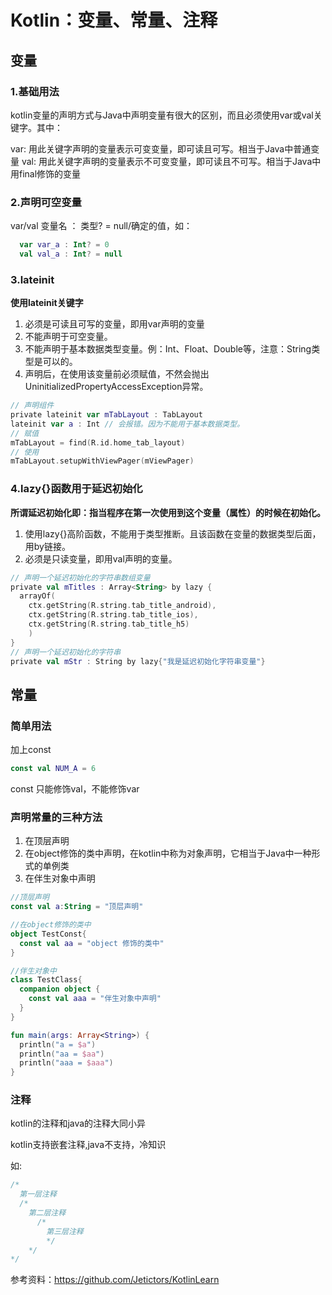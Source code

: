 # Kotlin：变量、常量、注释

## 变量

### 1.基础用法
kotlin变量的声明方式与Java中声明变量有很大的区别，而且必须使用var或val关键字。其中：

  var: 用此关键字声明的变量表示可变变量，即可读且可写。相当于Java中普通变量
  val: 用此关键字声明的变量表示不可变变量，即可读且不可写。相当于Java中用final修饰的变量

### 2.声明可空变量

var/val 变量名 ： 类型? = null/确定的值，如：
```Kotlin
  var var_a : Int? = 0
  val val_a : Int? = null
```

### 3.lateinit

**使用lateinit关键字**
1. 必须是可读且可写的变量，即用var声明的变量
2. 不能声明于可空变量。
3. 不能声明于基本数据类型变量。例：Int、Float、Double等，注意：String类型是可以的。
4. 声明后，在使用该变量前必须赋值，不然会抛出UninitializedPropertyAccessException异常。

```Kotlin
// 声明组件
private lateinit var mTabLayout : TabLayout
lateinit var a : Int // 会报错。因为不能用于基本数据类型。
// 赋值
mTabLayout = find(R.id.home_tab_layout)
// 使用
mTabLayout.setupWithViewPager(mViewPager)
```

### 4.lazy{}函数用于延迟初始化

**所谓延迟初始化即：指当程序在第一次使用到这个变量（属性）的时候在初始化。**

1. 使用lazy{}高阶函数，不能用于类型推断。且该函数在变量的数据类型后面，用by链接。
2. 必须是只读变量，即用val声明的变量。

```kotlin
// 声明一个延迟初始化的字符串数组变量
private val mTitles : Array<String> by lazy {    
  arrayOf(            
    ctx.getString(R.string.tab_title_android),
    ctx.getString(R.string.tab_title_ios),
    ctx.getString(R.string.tab_title_h5)
    )
}
// 声明一个延迟初始化的字符串
private val mStr : String by lazy{"我是延迟初始化字符串变量"}
```

## 常量

### 简单用法
加上const

```Kotlin
const val NUM_A = 6
```
const 只能修饰val，不能修饰var


### 声明常量的三种方法

1. 在顶层声明
2. 在object修饰的类中声明，在kotlin中称为对象声明，它相当于Java中一种形式的单例类
3. 在伴生对象中声明

```Kotlin
//顶层声明
const val a:String = "顶层声明"

//在object修饰的类中
object TestConst{
  const val aa = "object 修饰的类中"
}

//伴生对象中
class TestClass{
  companion object {
    const val aaa = "伴生对象中声明"
  }
}

fun main(args: Array<String>) {
  println("a = $a")
  println("aa = $aa")
  println("aaa = $aaa")
}

```

### 注释
kotlin的注释和java的注释大同小异

kotlin支持嵌套注释,java不支持，冷知识

如:

```Kotlin
/*
  第一层注释
  /*
    第二层注释
      /*
        第三层注释
        */
    */
*/
```



参考资料：https://github.com/Jetictors/KotlinLearn
